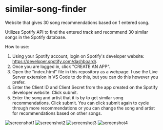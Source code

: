 # similar-song-finder
Website that gives 30 song recommendations based on 1 entered song.

Utilizes Spotify API to find the entered track and recommend 30 similar songs in the Spotify database.

How to use:

1. Using your Spotify account, login on Spotify's developer website: https://developer.spotify.com/dashboard/.
2. Once you are logged in, click "CREATE AN APP".
3. Open the "index.html" file in this repository as a webpage. I use the Live Server extension in VS Code to do this, but you can do this however you prefer.
4. Enter the Client ID and Client Secret from the app created on the Spotify developer website. Click submit.
5. Enter the song and artist that it is by to get similar song recommendations. Click submit. You can click submit again to cycle through more recommendations or you can change the song and artist for recommendations based on other songs.

![screenshot1](https://github.com/matthewperywa/similar-song-finder/screenshots/main/screenshot1.png?raw=true)
![screenshot2](https://github.com/matthewperywa/similar-song-finder/screenshots/main/screenshot2.png?raw=true)
![screenshot3](https://github.com/matthewperywa/similar-song-finder/screenshots/main/screenshot3.png?raw=true)
![screenshot4](https://github.com/matthewperywa/similar-song-finder/screenshots/main/screenshot4.png?raw=true)
